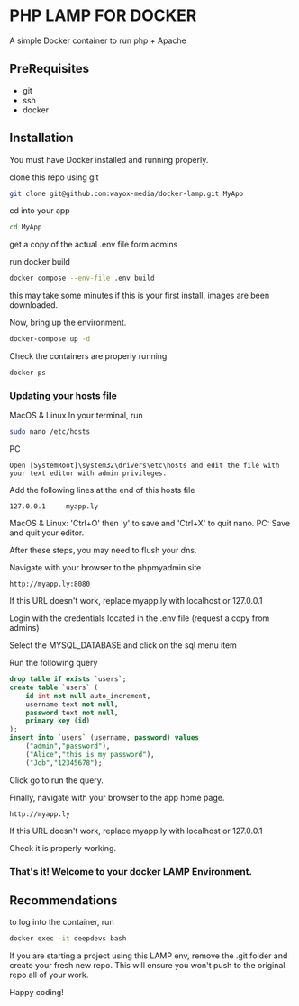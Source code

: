 # PHP LAMP FOR DOCKER
A simple Docker container to run php + Apache

## PreRequisites

 * git
 * ssh
 * docker

## Installation

You must have Docker installed and running properly.

clone this repo using git

```sh
git clone git@github.com:wayox-media/docker-lamp.git MyApp
```

cd into your app

```sh
cd MyApp
```

get a copy of the actual .env file form admins

run docker build

```sh
docker compose --env-file .env build
```

this may take some minutes if this is your first install, images are been downloaded.

Now, bring up the environment.

```sh
docker-compose up -d
```

Check the containers are properly running

```sh
docker ps
```

### Updating your hosts file
MacOS & Linux
In your terminal, run
```sh
sudo nano /etc/hosts
```
PC
```
Open [SystemRoot]\system32\drivers\etc\hosts and edit the file with your text editor with admin privileges.
```
Add the following lines at the end of this hosts file
```
127.0.0.1     myapp.ly
```
MacOS & Linux: 'Ctrl+O' then 'y' to save and 'Ctrl+X' to quit nano.
PC: Save and quit your editor.

After these steps, you may need to flush your dns.

Navigate with your browser to the phpmyadmin site

`http://myapp.ly:8080`

If this URL doesn't work, replace myapp.ly with localhost or 127.0.0.1 

Login with the credentials located in the .env file (request a copy from admins)

Select the MYSQL_DATABASE and click on the sql menu item

Run the following query

```sql
drop table if exists `users`;
create table `users` (
    id int not null auto_increment,
    username text not null,
    password text not null,
    primary key (id)
);
insert into `users` (username, password) values
    ("admin","password"),
    ("Alice","this is my password"),
    ("Job","12345678");
```

Click go to run the query.

Finally, navigate with your browser to the app home page.

`http://myapp.ly`

If this URL doesn't work, replace myapp.ly with localhost or 127.0.0.1

Check it is properly working.

### That's it! Welcome to your docker LAMP Environment.

## Recommendations

to log into the container, run

```sh
docker exec -it deepdevs bash
```
If you are starting a project using this LAMP env, remove the .git folder and create your fresh new repo. This will ensure you won't push to the original repo all of your work.

Happy coding!

